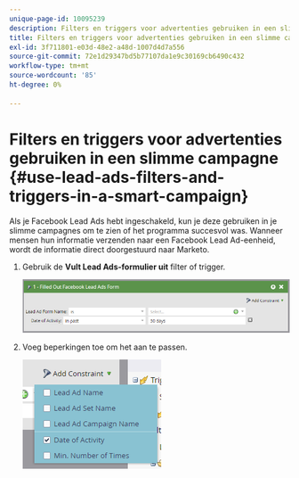 ```yaml
---
unique-page-id: 10095239
description: Filters en triggers voor advertenties gebruiken in een slimme campagne - Marketo Docs - Productdocumentatie
title: Filters en triggers voor advertenties gebruiken in een slimme campagne
exl-id: 3f711801-e03d-48e2-a48d-1007d4d7a556
source-git-commit: 72e1d29347bd5b77107da1e9c30169cb6490c432
workflow-type: tm+mt
source-wordcount: '85'
ht-degree: 0%

---
```


# Filters en triggers voor advertenties gebruiken in een slimme campagne {#use-lead-ads-filters-and-triggers-in-a-smart-campaign}

Als je Facebook Lead Ads hebt ingeschakeld, kun je deze gebruiken in je slimme campagnes om te zien of het programma succesvol was. Wanneer mensen hun informatie verzenden naar een Facebook Lead Ad-eenheid, wordt de informatie direct doorgestuurd naar Marketo.

1. Gebruik de **Vult Lead Ads-formulier uit** filter of trigger.

   ![](assets/image2016-8-5-11-3a18-3a31.png)

1. Voeg beperkingen toe om het aan te passen.

   ![](assets/image2016-8-5-11-3a19-3a27.png)
